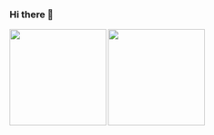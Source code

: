 ### Hi there 👋

<a href="https://github.com/terupro">
  <img align="left" height="170px" src="[https://github-readme-stats.vercel.app/api?username=terupro&count_private=true&show_icons=true&theme=dracula]" />
</a>
<a href="https://github.com/terupro">
  <img align="left" height="170px" src="[https://github-readme-stats.vercel.app/api/top-langs/?username=terupro&layout=compact&theme=dracula]" />
</a>


<!---
terupro/terupro is a ✨ special ✨ repository because its `README.md` (this file) appears on your GitHub profile.
You can click the Preview link to take a look at your changes.

- 👋 Hi, I’m @terupro
- 👀 I’m interested in ...
- 🌱 I’m currently learning ...
- 💞️ I’m looking to collaborate on ...
- 📫 How to reach me ...

--->

